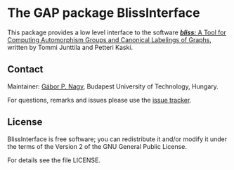 # The GAP package BlissInterface

This package provides a low level interface to the software [***bliss:*** A Tool for Computing Automorphism Groups and Canonical Labelings of Graphs](http://www.tcs.hut.fi/Software/bliss/), written by Tommi Junttila and Petteri Kaski. 

## Contact

Maintainer: [Gábor P. Nagy](https://algebra.math.bme.hu/nagy-gabor), Budapest University of Technology, Hungary.

For questions, remarks and issues please use the [issue tracker](https://github.com/nagygp/BlissInterface/issues).

## License

BlissInterface is free software; you can redistribute it and/or modify it under
the terms of the Version 2 of the GNU General Public License.

For details see the file LICENSE.
